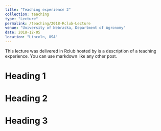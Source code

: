 ```yaml
---
title: "Teaching experience 2"
collection: teaching
type: "Lecture"
permalink: /teaching/2018-Rclub-Lecture
venue: "University of Nebraska, Department of Agronomy"
date: 2018-12-05
location: "Lincoln, USA"
---
```


This lecture was delivered in Rclub hosted by  is a description of a teaching experience. You can use markdown like any other post.

Heading 1
======

Heading 2
======

Heading 3
======
